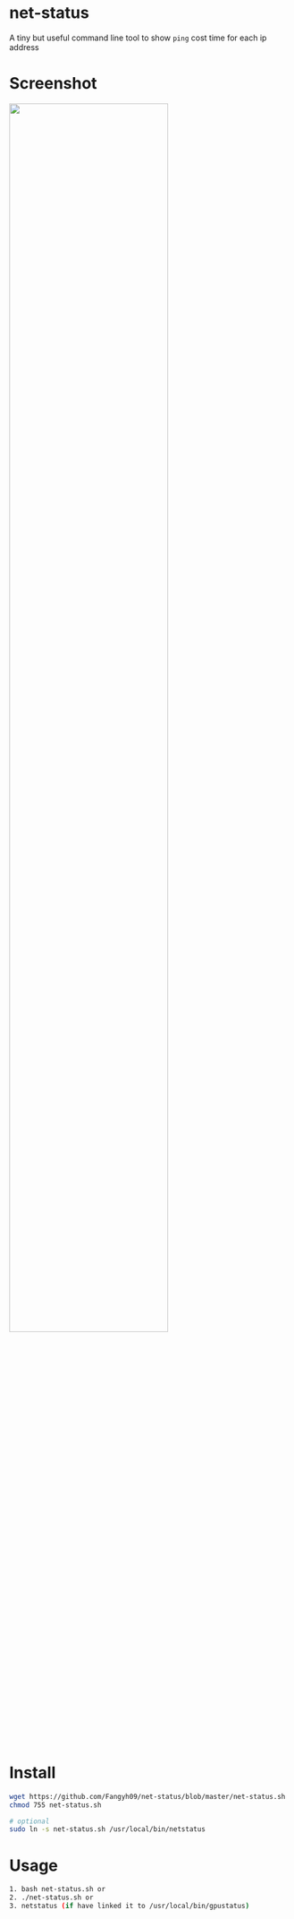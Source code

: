 # net-status
A tiny but useful command line tool to show `ping` cost time for each ip address

# Screenshot
<img src="https://ws4.sinaimg.cn/large/006tNc79ly1fozhp81nv5j30pc066mx9.jpg" width="75%" height="75%">

# Install
```bash
wget https://github.com/Fangyh09/net-status/blob/master/net-status.sh
chmod 755 net-status.sh

# optional 
sudo ln -s net-status.sh /usr/local/bin/netstatus
```

# Usage
```bash
1. bash net-status.sh or 
2. ./net-status.sh or
3. netstatus (if have linked it to /usr/local/bin/gpustatus)
```